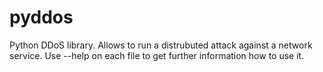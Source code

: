 # pyddos
Python DDoS library. Allows to run a distrubuted attack against a network service.
Use --help on each file to get further information how to use it.
